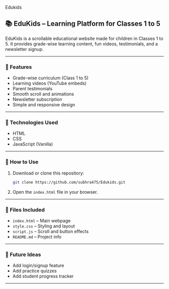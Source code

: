 Edukids
## 📚 EduKids – Learning Platform for Classes 1 to 5

EduKids is a scrollable educational website made for children in Classes 1 to 5. It provides grade-wise learning content, fun videos, testimonials, and a newsletter signup.

---

### 🔹 Features

* Grade-wise curriculum (Class 1 to 5)
* Learning videos (YouTube embeds)
* Parent testimonials
* Smooth scroll and animations
* Newsletter subscription
* Simple and responsive design

---

### 🔧 Technologies Used

* HTML
* CSS
* JavaScript (Vanilla)

---

### 🚀 How to Use

1. Download or clone this repository:

   ```bash
   git clone https://github.com/subhra475/Edukids.git
   ```

2. Open the `index.html` file in your browser.

---

### 📁 Files Included

* `index.html` – Main webpage
* `style.css` – Styling and layout
* `script.js` – Scroll and button effects
* `README.md` – Project info

---

### 📌 Future Ideas

* Add login/signup feature
* Add practice quizzes
* Add student progress tracker

---
